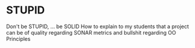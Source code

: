 # STUPID
Don't be STUPID, ... be SOLID
How to explain to my students that a project can be of quality regarding SONAR metrics
and bullshit regarding OO Principles 
